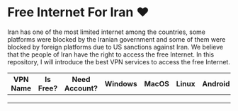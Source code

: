 # Free Internet For Iran ❤️ 

Iran has one of the most limited internet among the countries, some platforms were blocked by the Iranian government and some of them were blocked by foreign platforms due to US sanctions against Iran. We believe that the people of Iran have the right to access the free Internet. In this repository, I will introduce the best VPN services to access the free Internet.

| **VPN Name** | **Is Free?** | **Need Account?** | **Windows** | **MacOS** | **Linux** | **Android** | **iOS** | **Download Link** |
|--------------|--------------|-------------------|-------------|-----------|-----------|-------------|---------|-------------------|
|              |              |                   |             |           |           |             |         |                   |
|              |              |                   |             |           |           |             |         |                   |
|              |              |                   |             |           |           |             |         |                   |
